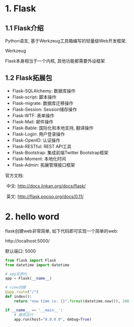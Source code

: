 # 1. Flask

## 1.1 Flask介绍

Python语言, 基于Werkzeug工具箱编写的轻量级Web开发框架.

Werkzeug

Flask本身相当于一个内核, 其他功能都需要外设框架

## 1.2 Flask拓展包

* Flask-SQLAlchemy: 数据库操作
* Flask-script: 脚本操作
* Flask-migrate: 数据库迁移操作
* Flask-Session: Session储存操作
* Flask-WTF: 表单操作
* Flask-Mail: 邮件操作
* Flask-Bable: 国际化和本地支持, 翻译操作
* Flask-Login: 用户登录操作
* Flask-OpenID: 认证操作
* Flask-RESTful: REST API工具
* Flask-Bootstrap: 集成前端Twitter Bootstrap框架
* Flask-Moment: 本地化时间
* Flask-Admin: 拓展管理接口框架



官方文档:

​	中文: http://docs.jinkan.org/docs/flask/

​	英文: http://flask.pocoo.org/docs/0.11/

# 2. hello word

flask创建web非常简单, 如下代码即可实现一个简单的web:

http://localhost:5000/

默认端口: 5000

```python
from flask import Flask
from datetime import datetime

# app实例化
app = Flask(__name__)

# view创建
@app.route("/")
def index():
    return "now time is: {}".format(datetime.now()), 200

if __name__ == '__main__':
    # 服务运行
    app.run(host="0.0.0.0", debug=True)
```

